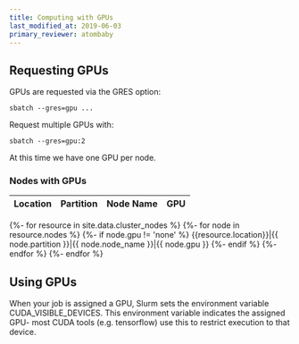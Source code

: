 ```yaml
---
title: Computing with GPUs
last_modified_at: 2019-06-03
primary_reviewer: atombaby
---
```


## Requesting GPUs

GPUs are requested via the GRES option:

    sbatch --gres=gpu ...

Request multiple GPUs with:

    sbatch --gres=gpu:2

At this time we have one GPU per node.

### Nodes with GPUs

|Location|Partition|Node Name|GPU|
|---|:---:|:---:|---:|
{%- for resource in site.data.cluster_nodes %}
{%- for node in resource.nodes %}
{%- if node.gpu != 'none' %}
{{resource.location}}|{{ node.partition }}|{{ node.node_name }}|{{ node.gpu }}
{%- endif %}
{%- endfor %}
{%- endfor %}

## Using GPUs

When your job is assigned a GPU, Slurm sets the environment variable
CUDA_VISIBLE_DEVICES.  This environment variable indicates the assigned GPU-
most CUDA tools (e.g. tensorflow) use this to restrict execution to that
device.
